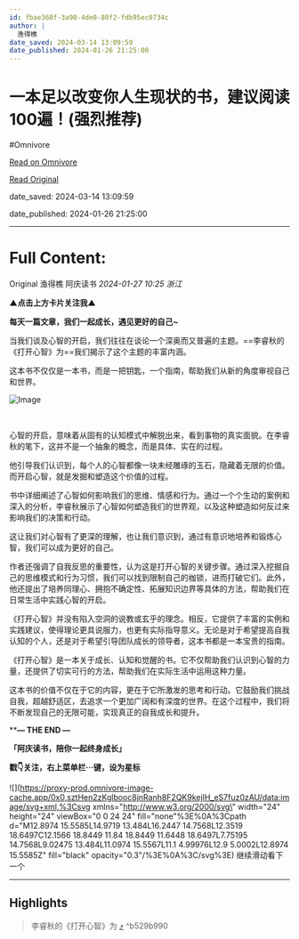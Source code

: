 ```yaml
---
id: fbae360f-3a90-4de0-80f2-fdb95ec0734c
author: |
  渔得樵
date_saved: 2024-03-14 13:09:59
date_published: 2024-01-26 21:25:00
---
```


# 一本足以改变你人生现状的书，建议阅读100遍！(强烈推荐)
#Omnivore

[Read on Omnivore](https://omnivore.app/me/https-mp-weixin-qq-com-s-wbf-jzn-3-hq-1-vc-rg-f-717-qk-5-q-18e3df111c0)

[Read Original](https://mp.weixin.qq.com/s/wbfJZN3hq1VCRgF717QK5Q)

date_saved: 2024-03-14 13:09:59

date_published: 2024-01-26 21:25:00

--- 

# Full Content: 

Original 渔得樵  阿庆读书 _2024-01-27 10:25_ _浙江_ 

**▲点击上方卡片关注我▲**  

**每天一篇文章，我们一起成长，遇见更好的自己\~**

当我们谈及心智的开启，我们往往在谈论一个深奥而又普遍的主题。==李睿秋的《打开心智》为==我们揭示了这个主题的丰富内涵。

这本书不仅仅是一本书，而是一把钥匙，一个指南，帮助我们从新的角度审视自己和世界。

![Image](https://proxy-prod.omnivore-image-cache.app/0x0,sdsx0NR8InhnQslYtsRq_AZ8uRAB02p0jXsbP_QRIBjE/https://mmbiz.qpic.cn/sz_mmbiz_jpg/hqOUgFYSHnmqPjhZgpRibg9MwTKqkgEgMNibqPVXPY0nsIpllVCIPD2O0YSia0mxOcjYTkk0yu8gaicsRQceiaeibnbQ/640?wx_fmt=jpeg)

​

  
心智的开启，意味着从固有的认知模式中解脱出来，看到事物的真实面貌。在李睿秋的笔下，这并不是一个抽象的概念，而是具体、实在的过程。

他引导我们认识到，每个人的心智都像一块未经雕琢的玉石，隐藏着无限的价值。而开启心智，就是发掘和塑造这个价值的过程。

  
书中详细阐述了心智如何影响我们的思维、情感和行为。通过一个个生动的案例和深入的分析，李睿秋展示了心智如何塑造我们的世界观，以及这种塑造如何反过来影响我们的决策和行动。

这让我们对心智有了更深的理解，也让我们意识到，通过有意识地培养和锻炼心智，我们可以成为更好的自己。

作者还强调了自我反思的重要性，认为这是打开心智的关键步骤。通过深入挖掘自己的思维模式和行为习惯，我们可以找到限制自己的枷锁，进而打破它们。此外，他还提出了培养同理心、拥抱不确定性、拓展知识边界等具体的方法，帮助我们在日常生活中实践心智的开启。

《打开心智》并没有陷入空洞的说教或玄乎的理念。相反，它提供了丰富的实例和实践建议，使得理论更具说服力，也更有实际指导意义。无论是对于希望提高自我认知的个人，还是对于希望引导团队成长的领导者，这本书都是一本宝贵的指南。

  
《打开心智》是一本关于成长、认知和觉醒的书。它不仅帮助我们认识到心智的力量，还提供了切实可行的方法，帮助我们在实际生活中运用这种力量。

这本书的价值不仅在于它的内容，更在于它所激发的思考和行动。它鼓励我们挑战自我，超越舒适区，去追求一个更加广阔和有深度的世界。在这个过程中，我们将不断发现自己的无限可能，实现真正的自我成长和提升。

****— THE END —**

**「阿庆读书，陪你一起终身成长」**

**戳👇关注，右上菜单栏···键，设为星标**

![](https://proxy-prod.omnivore-image-cache.app/0x0,sztHen2zKglbooc8jnRanh8F2QK9kejIH_eS7fuz0zAU/data:image/svg+xml,%3Csvg xmlns=\"http://www.w3.org/2000/svg\" width=\"24\" height=\"24\" viewBox=\"0 0 24 24\" fill=\"none\"%3E%0A%3Cpath d=\"M12.8974 15.5585L14.9719 13.484L16.2447 14.7568L12.3519 18.6497C12.1566 18.8449 11.84 18.8449 11.6448 18.6497L7.75195 14.7568L9.02475 13.484L11.0974 15.5567L11.1 4.99976L12.9 5.0002L12.8974 15.5585Z\" fill=\"black\" opacity=\"0.3\"/%3E%0A%3C/svg%3E) 继续滑动看下一个 

---

## Highlights

> 李睿秋的《打开心智》为 [⤴️](https://omnivore.app/me/https-mp-weixin-qq-com-s-wbf-jzn-3-hq-1-vc-rg-f-717-qk-5-q-18e3df111c0#b529b990-fafd-4501-9fee-052371ebf16c)  ^b529b990


